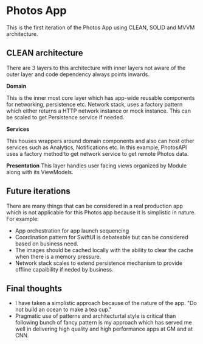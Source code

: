 #  Photos App

This is the first iteration of the Photos App using CLEAN, SOLID and MVVM architecture.

## CLEAN architecture

There are 3 layers to this architecture with inner layers not aware of the outer layer and code dependency always points inwards.

**Domain**

This is the inner most core layer which has app-wide reusable components for networking, persistence etc.
Network stack, uses a factory pattern which either returns a HTTP network instance or mock instance. This can be scaled to get Persistence service if needed.

**Services**

This houses wrappers around domain components and also can host other services such as Analytics, Notifications etc.
In this example, PhotosAPI uses a factory method to get network service to get remote Photos data.

**Presentation**
This layer handles user facing views organized by Module along with its ViewModels.

## Future iterations

There are many things that can be considered in a real production app which is not applicable for this Photos app because it is simplistic in nature. For example:

- App orchestration for app launch sequencing
- Coordination pattern for SwiftUI is debateable but can be considered based on business need.
- The images should be cached locally with the ability to clear the cache when there is a memory pressure.
- Network stack scales to extend persistence mechanism to provide offline capaibility if neded by business.

## Final thoughts

- I have taken a simplistic approach because of the nature of the app.  "Do not build an ocean to make a tea cup."
- Pragmatic use of patterns and architecturtal style is critical than following bunch of fancy pattern is my approach which has served me well in delivering high quality and high performance apps at GM and at CNN.
